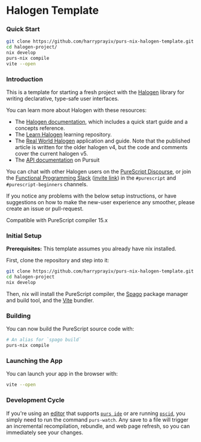 # Halogen Template

### Quick Start
```sh
git clone https://github.com/harryprayiv/purs-nix-halogen-template.git halogen-project
cd halogen-project/
nix develop
purs-nix compile
vite --open
```

### Introduction

This is a template for starting a fresh project with the [Halogen](https://github.com/purescript-halogen/purescript-halogen) library for writing declarative, type-safe user interfaces.

You can learn more about Halogen with these resources:

- The [Halogen documentation](https://github.com/purescript-halogen/purescript-halogen/tree/master/docs), which includes a quick start guide and a concepts reference.
- The [Learn Halogen](https://github.com/jordanmartinez/learn-halogen) learning repository.
- The [Real World Halogen](https://github.com/thomashoneyman/purescript-halogen-realworld) application and guide. Note that the published article is written for the older halogen v4, but the code and comments cover the current halogen v5.
- The [API documentation](https://pursuit.purescript.org/packages/purescript-halogen) on Pursuit

You can chat with other Halogen users on the [PureScript Discourse](https://discourse.purescript.org), or join the [Functional Programming Slack](https://functionalprogramming.slack.com) ([invite link](https://fpchat-invite.herokuapp.com/)) in the `#purescript` and `#purescript-beginners` channels.

If you notice any problems with the below setup instructions, or have suggestions on how to make the new-user experience any smoother, please create an issue or pull-request.

Compatible with PureScript compiler 15.x

### Initial Setup

**Prerequisites:** This template assumes you already have nix installed.

First, clone the repository and step into it:

```sh
git clone https://github.com/harryprayiv/purs-nix-halogen-template.git halogen-project
cd halogen-project
nix develop
```

Then, nix will install the PureScript compiler, the [Spago](https://github.com/purescript/spago) package manager and build tool, and the [Vite](https://github.com/vitejs/vite) bundler.


### Building

You can now build the PureScript source code with:

```sh
# An alias for `spago build`
purs-nix compile
```

### Launching the App

You can launch your app in the browser with:

```sh
vite --open
```

### Development Cycle

If you're using an [editor](https://github.com/purescript/documentation/blob/master/ecosystem/Editor-and-tool-support.md#editors) that supports [`purs ide`](https://github.com/purescript/purescript/tree/master/psc-ide) or are running [`pscid`](https://github.com/kRITZCREEK/pscid), you simply need to run the command ``purs-watch``. Any save to a file will trigger an incremental recompilation, rebundle, and web page refresh, so you can immediately see your changes.
